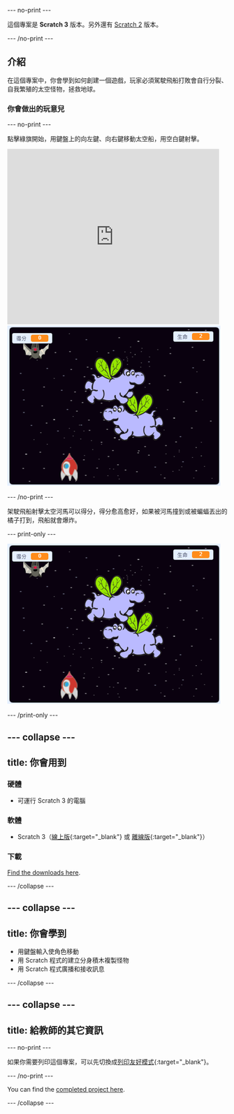 \--- no-print \---

這個專案是 **Scratch 3** 版本。另外還有 [Scratch 2](https://projects.raspberrypi.org/en/projects/clone-wars-scratch2) 版本。

\--- /no-print \---

## 介紹

在這個專案中，你會學到如何創建一個遊戲，玩家必須駕駛飛船打敗會自行分裂、自我繁殖的太空怪物，拯救地球。

### 你會做出的玩意兒

\--- no-print \---

點擊綠旗開始，用鍵盤上的<kbd>向左鍵</kbd>、<kbd>向右鍵</kbd>移動太空船，用<kbd>空白鍵</kbd>射擊。

<div class="scratch-preview">
  <iframe allowtransparency="true" width="485" height="402" src="https://scratch.mit.edu/projects/embed/276887163/?autostart=false" frameborder="0" scrolling="no"></iframe>
  <img src="images/showcase.png">
</div>

\--- /no-print \---

架駛飛船射擊太空河馬可以得分，得分愈高愈好，如果被河馬撞到或被蝙蝠丟出的橘子打到，飛船就會爆炸。

\--- print-only \---

![desc](images/showcase.png)

\--- /print-only \---

## \--- collapse \---

## title: 你會用到

### 硬體

+ 可運行 Scratch 3 的電腦

### 軟體

+ Scratch 3（[線上版](https://rpf.io/scratchon){:target="_blank"} 或 [離線版](https://rpf.io/scratchoff){:target="_blank"}）

### 下載

[Find the downloads here](https://rpf.io/p/en/clone-wars-go).

\--- /collapse \---

## \--- collapse \---

## title: 你會學到

+ 用鍵盤輸入使角色移動
+ 用 Scratch 程式的建立分身積木複製怪物
+ 用 Scratch 程式廣播和接收訊息

\--- /collapse \---

## \--- collapse \---

## title: 給教師的其它資訊

\--- no-print \---

如果你需要列印這個專案，可以先切換成[列印友好模式](https://projects.raspberrypi.org/en/projects/clone-wars/print){:target="_blank"}。

\--- /no-print \---

You can find the [completed project here](https://rpf.io/p/en/clone-wars-get).

\--- /collapse \---